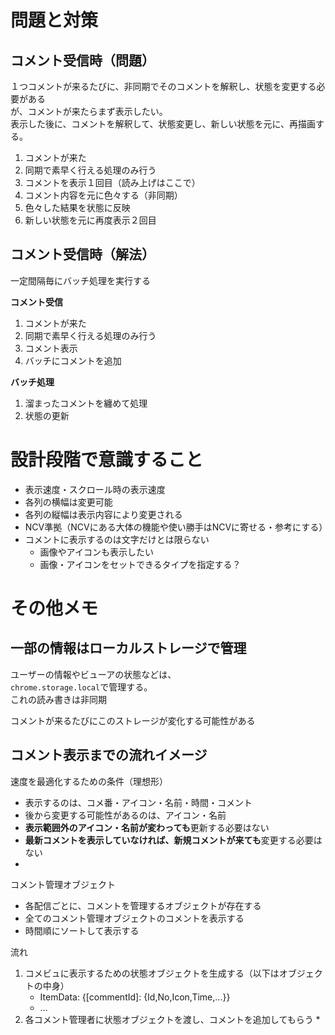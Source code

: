 # 問題と対策

## コメント受信時（問題）
１つコメントが来るたびに、非同期でそのコメントを解釈し、状態を変更する必要がある\
が、コメントが来たらまず表示したい。\
表示した後に、コメントを解釈して、状態変更し、新しい状態を元に、再描画する。
1. コメントが来た
2. 同期で素早く行える処理のみ行う
3. コメントを表示１回目（読み上げはここで）
4. コメント内容を元に色々する（非同期）
5. 色々した結果を状態に反映
6. 新しい状態を元に再度表示２回目

## コメント受信時（解法）
一定間隔毎にバッチ処理を実行する

**コメント受信**
1. コメントが来た
2. 同期で素早く行える処理のみ行う
3. コメント表示
4. バッチにコメントを追加

**バッチ処理**
1. 溜まったコメントを纏めて処理
2. 状態の更新



# 設計段階で意識すること
* 表示速度・スクロール時の表示速度
* 各列の横幅は変更可能
* 各列の縦幅は表示内容により変更される
* NCV準拠（NCVにある大体の機能や使い勝手はNCVに寄せる・参考にする）
* コメントに表示するのは文字だけとは限らない
  * 画像やアイコンも表示したい
  * 画像・アイコンをセットできるタイプを指定する？



# その他メモ

## 一部の情報はローカルストレージで管理
ユーザーの情報やビューアの状態などは、\
`chrome.storage.local`で管理する。\
これの読み書きは非同期

コメントが来るたびにこのストレージが変化する可能性がある

## コメント表示までの流れイメージ
速度を最適化するための条件（理想形）
* 表示するのは、コメ番・アイコン・名前・時間・コメント
* 後から変更する可能性があるのは、アイコン・名前
* **表示範囲外のアイコン・名前が変わっても**更新する必要はない
* **最新コメントを表示していなければ、新規コメントが来ても**変更する必要はない
* 

コメント管理オブジェクト
* 各配信ごとに、コメントを管理するオブジェクトが存在する
* 全てのコメント管理オブジェクトのコメントを表示する
* 時間順にソートして表示する


流れ
1. コメビュに表示するための状態オブジェクトを生成する（以下はオブジェクトの中身）
   * ItemData: {[commentId]: {Id,No,Icon,Time,...}}
   * …
2. 各コメント管理者に状態オブジェクトを渡し、コメントを追加してもらう
   * 

